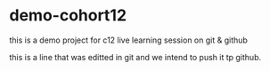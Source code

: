 # demo-cohort12
this is a demo project for c12 live learning session on git &amp; github


this is a line that was editted in git and we intend to push it tp github.
